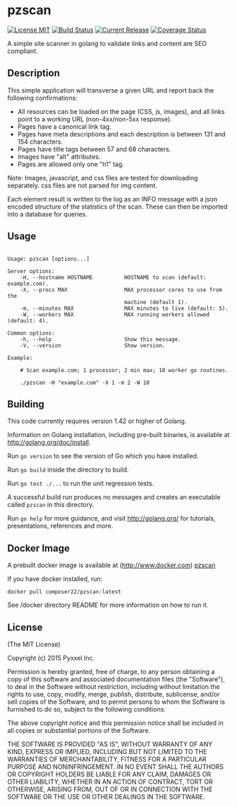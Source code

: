 # pzscan
[![License MIT](https://img.shields.io/npm/l/express.svg)](http://opensource.org/licenses/MIT)
[![Build Status](https://travis-ci.org/composer22/pzscan.svg?branch=master)](http://travis-ci.org/composer22/pzscan)
[![Current Release](https://img.shields.io/badge/release-v0.1.1--alpha-brightgreen.svg)](https://github.com/composer22/pzscan/releases/tag/v0.1.1-alpha)
[![Coverage Status](https://coveralls.io/repos/composer22/pzscan/badge.svg?branch=master)](https://coveralls.io/r/composer22/pzscan?branch=master)

A simple site scanner in golang to validate links and content are SEO compliant.

## Description

This simple application will transverse a given URL and report back the following confirmations:

* All resources can be loaded on the page (CSS, js, images), and all links point to a working URL (non-4xx/non-5xx response).
* Pages have a canonical link tag.
* Pages have meta descriptions and each description is between 131 and 154 characters.
* Pages have title tags between 57 and 68 characters.
* Images have "alt" attributes.
* Pages are allowed only one "h1" tag.

Note:  Images, javascript, and css files are tested for downloading separately. css files are not parsed for img content.

Each element result is written to the log as an INFO message with a json encoded structure of the statistics of the scan. These can then be imported into a database for queries.

## Usage

```

Usage: pzscan [options...]

Server options:
    -H, --hostname HOSTNAME          HOSTNAME to scan (default: example.com).
    -X, --procs MAX                  MAX processor cores to use from the
	                                 machine (default 1).
    -m, --minutes MAX                MAX minutes to live (default: 5).
    -W, --workers MAX                MAX running workers allowed (default: 4).

Common options:
    -h, --help                       Show this message.
    -V, --version                    Show version.

Example:

    # Scan example.com; 1 processor; 2 min max; 10 worker go routines.

    ./pzscan -H "example.com" -X 1 -m 2 -W 10

```


## Building

This code currently requires version 1.42 or higher of Golang.

Information on Golang installation, including pre-built binaries, is available at
<http://golang.org/doc/install>.

Run `go version` to see the version of Go which you have installed.

Run `go build` inside the directory to build.

Run `go test ./...` to run the unit regression tests.

A successful build run produces no messages and creates an executable called `pzscan` in this
directory.

Run `go help` for more guidance, and visit <http://golang.org/> for tutorials, presentations, references and more.

## Docker Image

A prebuilt docker image is available at (http://www.docker.com) [pzscan](https://registry.hub.docker.com/u/composer22/pzscan/)

If you have docker installed, run:
```
docker pull composer22/pzscan:latest
```
See /docker directory README for more information on how to run it.


## License

(The MIT License)

Copyright (c) 2015 Pyxxel Inc.

Permission is hereby granted, free of charge, to any person obtaining a copy
of this software and associated documentation files (the "Software"), to
deal in the Software without restriction, including without limitation the
rights to use, copy, modify, merge, publish, distribute, sublicense, and/or
sell copies of the Software, and to permit persons to whom the Software is
furnished to do so, subject to the following conditions:

The above copyright notice and this permission notice shall be included in
all copies or substantial portions of the Software.

THE SOFTWARE IS PROVIDED "AS IS", WITHOUT WARRANTY OF ANY KIND, EXPRESS OR
IMPLIED, INCLUDING BUT NOT LIMITED TO THE WARRANTIES OF MERCHANTABILITY,
FITNESS FOR A PARTICULAR PURPOSE AND NONINFRINGEMENT. IN NO EVENT SHALL THE
AUTHORS OR COPYRIGHT HOLDERS BE LIABLE FOR ANY CLAIM, DAMAGES OR OTHER
LIABILITY, WHETHER IN AN ACTION OF CONTRACT, TORT OR OTHERWISE, ARISING
FROM, OUT OF OR IN CONNECTION WITH THE SOFTWARE OR THE USE OR OTHER DEALINGS
IN THE SOFTWARE.
